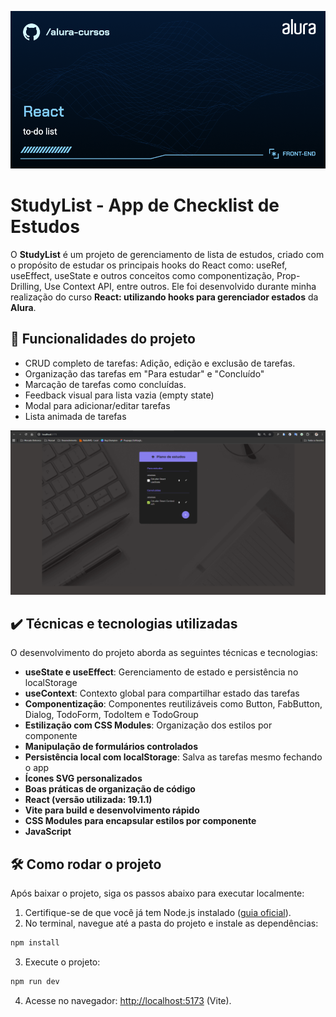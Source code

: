![](thumbnail.png)

# StudyList - App de Checklist de Estudos

O **StudyList** é um projeto de gerenciamento de lista de estudos, criado com o propósito de estudar os principais hooks do React como: useRef, useEffect, useState e outros conceitos como componentização, Prop-Drilling, Use Context API, entre outros. Ele foi desenvolvido durante minha realização do curso **React: utilizando hooks para gerenciador estados** da **Alura**.

## 🔨 Funcionalidades do projeto

* CRUD completo de tarefas: Adição, edição e exclusão de tarefas.
* Organização das tarefas em "Para estudar" e "Concluído"
* Marcação de tarefas como concluídas.
* Feedback visual para lista vazia (empty state)
* Modal para adicionar/editar tarefas
* Lista animada de tarefas

![Tela StudyList](image-1.png)

## ✔️ Técnicas e tecnologias utilizadas

O desenvolvimento do projeto aborda as seguintes técnicas e tecnologias:

* **useState e useEffect**: Gerenciamento de estado e persistência no localStorage
* **useContext**: Contexto global para compartilhar estado das tarefas
* **Componentização**: Componentes reutilizáveis como Button, FabButton, Dialog, TodoForm, TodoItem e TodoGroup
* **Estilização com CSS Modules**: Organização dos estilos por componente
* **Manipulação de formulários controlados**
* **Persistência local com localStorage**: Salva as tarefas mesmo fechando o app
* **Ícones SVG personalizados**
* **Boas práticas de organização de código**
* **React (versão utilizada: 19.1.1)**  
* **Vite para build e desenvolvimento rápido**  
* **CSS Modules para encapsular estilos por componente**  
* **JavaScript**   

## 🛠️ Como rodar o projeto

Após baixar o projeto, siga os passos abaixo para executar localmente:

1. Certifique-se de que você já tem Node.js instalado ([guia oficial](https://nodejs.org/en/download/)).
2. No terminal, navegue até a pasta do projeto e instale as dependências:

```bash
npm install
```

3. Execute o projeto:

```bash
npm run dev
```

4. Acesse no navegador: [http://localhost:5173](http://localhost:5173) (Vite).


